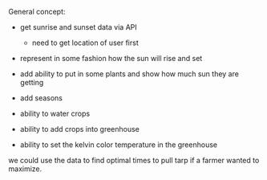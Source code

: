 
General concept:

- get sunrise and sunset data via API
  - need to get location of user first
- represent in some fashion how the sun will rise and set
- add ability to put in some plants and show how much sun they are getting

- add seasons

- ability to water crops
- ability to add crops into greenhouse
- ability to set the kelvin color temperature in the greenhouse

we could use the data to find optimal times to pull tarp if a farmer wanted to maximize.
